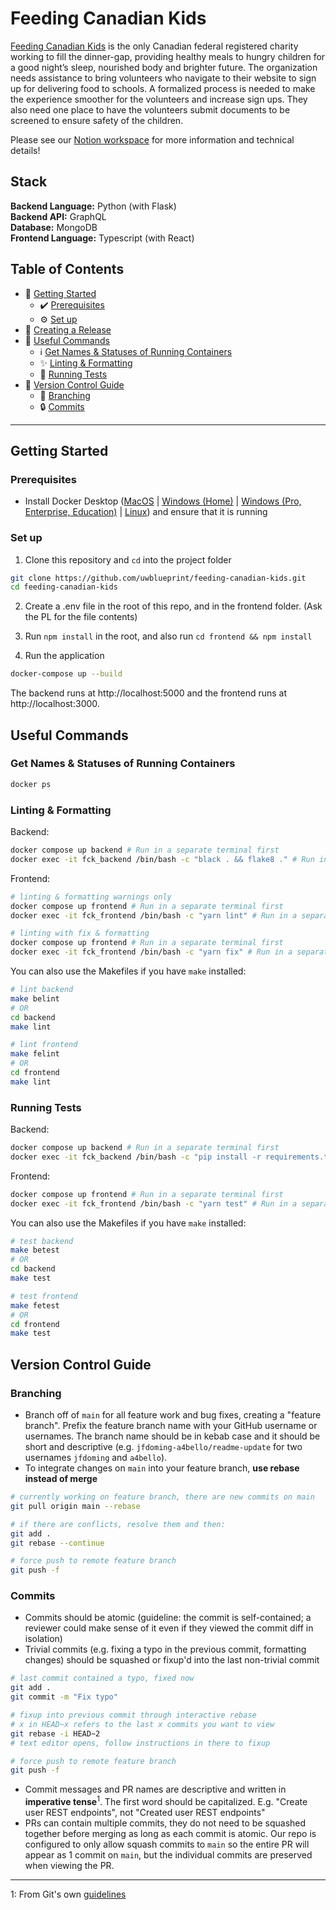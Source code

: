 # Feeding Canadian Kids

[Feeding Canadian Kids](https://feedingcanadiankids.org) is the only Canadian federal registered charity working to fill the dinner-gap, providing healthy meals to hungry children for a good night’s sleep, nourished body and brighter future. The organization needs assistance to bring volunteers who navigate to their website to sign up for delivering food to schools. A formalized process is needed to make the experience smoother for the volunteers and increase sign ups. They also need one place to have the volunteers submit documents to be screened to ensure safety of the children.

Please see our [Notion workspace](https://www.notion.so/uwblueprintexecs/Dev-e3112e78136f49b4b042e9a0d9df9723) for more information and technical details!

## Stack

**Backend Language:** Python (with Flask)<br>
**Backend API:** GraphQL<br>
**Database:** MongoDB<br>
**Frontend Language:** Typescript (with React)<br>

## Table of Contents

- 👷 [Getting Started](#getting-started)
  - ✔️ [Prerequisites](#prerequisites)
  - ⚙️ [Set up](#set-up)
- 🚀 [Creating a Release](#creating-a-release)
- 🧰 [Useful Commands](#useful-commands)
  - ℹ️ [Get Names & Statuses of Running Containers](#get-names--statuses-of-running-containers)
  - ✨ [Linting & Formatting](#linting--formatting)
  - 🧪 [Running Tests](#running-tests)
- 🌳 [Version Control Guide](#version-control-guide)
  - 🌿 [Branching](#branching)
  - 🔒 [Commits](#commits)

---

## Getting Started

### Prerequisites

- Install Docker Desktop ([MacOS](https://docs.docker.com/docker-for-mac/install/) | [Windows (Home)](https://docs.docker.com/docker-for-windows/install-windows-home/) | [Windows (Pro, Enterprise, Education)](https://docs.docker.com/docker-for-windows/install/) | [Linux](https://docs.docker.com/engine/install/#server)) and ensure that it is running
<!-- - Ask a member of the Internal Tools team to be added to our Firebase and MongoDB Atlas projects
- Set up Vault client for secret management, see instructions [here](https://www.notion.so/uwblueprintexecs/Secret-Management-2d5b59ef0987415e93ec951ce05bf03e) -->

### Set up

1. Clone this repository and `cd` into the project folder

```bash
git clone https://github.com/uwblueprint/feeding-canadian-kids.git
cd feeding-canadian-kids
```

<!-- 2. Pull secrets from Vault (Skip this step for now)
```bash
vault kv get -format=json kv/fck | python update_secret_files.py -->

2. Create a .env file in the root of this repo, and in the frontend folder. (Ask the PL for the file contents)

3. Run `npm install` in the root, and also run `cd frontend && npm install`


4. Run the application
  ```bash
  docker-compose up --build
  ```


The backend runs at http://localhost:5000 and the frontend runs at http://localhost:3000.

## Useful Commands

### Get Names & Statuses of Running Containers

```bash
docker ps
```

### Linting & Formatting

Backend:

```bash
docker compose up backend # Run in a separate terminal first
docker exec -it fck_backend /bin/bash -c "black . && flake8 ." # Run in a separate terminal after the first command
```

Frontend:

```bash
# linting & formatting warnings only
docker compose up frontend # Run in a separate terminal first
docker exec -it fck_frontend /bin/bash -c "yarn lint" # Run in a separate terminal after the first command

# linting with fix & formatting
docker compose up frontend # Run in a separate terminal first
docker exec -it fck_frontend /bin/bash -c "yarn fix" # Run in a separate terminal after the first command
```

You can also use the Makefiles if you have `make` installed:

```bash
# lint backend
make belint
# OR
cd backend
make lint

# lint frontend
make felint
# OR
cd frontend
make lint

```

### Running Tests

Backend:

```bash
docker compose up backend # Run in a separate terminal first
docker exec -it fck_backend /bin/bash -c "pip install -r requirements.txt && python -m pytest" # Run in a separate terminal after the first command
```

Frontend:

```bash
docker compose up frontend # Run in a separate terminal first
docker exec -it fck_frontend /bin/bash -c "yarn test" # Run in a separate terminal after the first command
```

You can also use the Makefiles if you have `make` installed:

```bash
# test backend
make betest
# OR
cd backend
make test

# test frontend
make fetest
# OR
cd frontend
make test
```

## Version Control Guide

### Branching

- Branch off of `main` for all feature work and bug fixes, creating a "feature branch". Prefix the feature branch name with your GitHub username or usernames. The branch name should be in kebab case and it should be short and descriptive (e.g. `jfdoming-a4bello/readme-update` for two usernames `jfdoming` and `a4bello`).
- To integrate changes on `main` into your feature branch, **use rebase instead of merge**

```bash
# currently working on feature branch, there are new commits on main
git pull origin main --rebase

# if there are conflicts, resolve them and then:
git add .
git rebase --continue

# force push to remote feature branch
git push -f
```

### Commits

- Commits should be atomic (guideline: the commit is self-contained; a reviewer could make sense of it even if they viewed the commit diff in isolation)
- Trivial commits (e.g. fixing a typo in the previous commit, formatting changes) should be squashed or fixup'd into the last non-trivial commit

```bash
# last commit contained a typo, fixed now
git add .
git commit -m "Fix typo"

# fixup into previous commit through interactive rebase
# x in HEAD~x refers to the last x commits you want to view
git rebase -i HEAD~2
# text editor opens, follow instructions in there to fixup

# force push to remote feature branch
git push -f
```

- Commit messages and PR names are descriptive and written in **imperative tense**<sup>1</sup>. The first word should be capitalized. E.g. "Create user REST endpoints", not "Created user REST endpoints"
- PRs can contain multiple commits, they do not need to be squashed together before merging as long as each commit is atomic. Our repo is configured to only allow squash commits to `main` so the entire PR will appear as 1 commit on `main`, but the individual commits are preserved when viewing the PR.

---

1: From Git's own [guidelines](https://github.com/git/git/blob/311531c9de557d25ac087c1637818bd2aad6eb3a/Documentation/SubmittingPatches#L139-L145)
